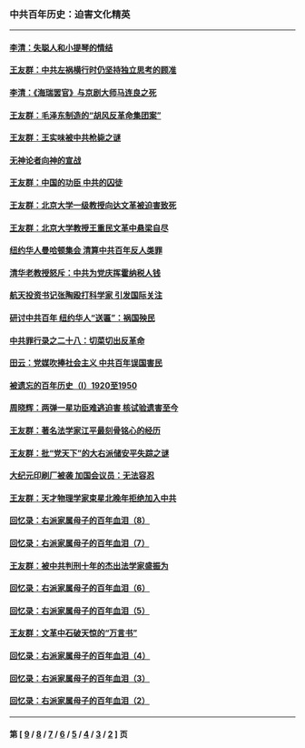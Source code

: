 ### 中共百年历史：迫害文化精英
---
#### [李清：失聪人和小提琴的情结](../../pages/nf1176111/n13459280.md?01280430) 
#### [王友群：中共左祸横行时仍坚持独立思考的顾准](../../pages/nf1176111/n13444722.md?01280430) 
#### [李清：《海瑞罢官》与京剧大师马连良之死](../../pages/nf1176111/n13412316.md?01280430) 
#### [王友群：毛泽东制造的“胡风反革命集团案”](../../pages/nf1176111/n13324909.md?01280430) 
#### [王友群：王实味被中共枪毙之谜](../../pages/nf1176111/n13307502.md?01280430) 
#### [无神论者向神的宣战](../../pages/nf1176111/n13281535.md?01280430) 
#### [王友群：中国的功臣 中共的囚徒](../../pages/nf1176111/n13291790.md?01280430) 
#### [王友群：北京大学一级教授向达文革被迫害致死](../../pages/nf1176111/n13150966.md?01280430) 
#### [王友群：北京大学教授王重民文革中悬梁自尽](../../pages/nf1176111/n13084645.md?01280430) 
#### [纽约华人曼哈顿集会 清算中共百年反人类罪](../../pages/nf1176111/n13084157.md?01280430) 
#### [清华老教授怒斥：中共为党庆挥霍纳税人钱](../../pages/nf1176111/n13071430.md?01280430) 
#### [航天投资书记张陶殴打科学家 引发国际关注](../../pages/nf1176111/n13069132.md?01280430) 
#### [研讨中共百年 纽约华人“送匾”：祸国殃民](../../pages/nf1176111/n13057367.md?01280430) 
#### [中共罪行录之二十八：切菜切出反革命](../../pages/nf1176111/n13030600.md?01280430) 
#### [田云：党媒吹捧社会主义 中共百年误国害民](../../pages/nf1176111/n13006682.md?01280430) 
#### [被遗忘的百年历史（I）1920至1950](../../pages/nf1176111/n12986411.md?01280430) 
#### [周晓辉：两弹一星功臣难逃迫害 核试验遗害至今](../../pages/nf1176111/n12974997.md?01280430) 
#### [王友群：著名法学家江平最刻骨铭心的经历](../../pages/nf1176111/n12970787.md?01280430) 
#### [王友群：批“党天下”的大右派储安平失踪之谜](../../pages/nf1176111/n12954229.md?01280430) 
#### [大纪元印刷厂被袭 加国会议员：无法容忍](../../pages/nf1176111/n12883028.md?01280430) 
#### [王友群：天才物理学家束星北晚年拒绝加入中共](../../pages/nf1176111/n12792913.md?01280430) 
#### [回忆录：右派家属母子的百年血泪（8）](../../pages/nf1176111/n12706196.md?01280430) 
#### [回忆录：右派家属母子的百年血泪（7）](../../pages/nf1176111/n12706191.md?01280430) 
#### [王友群：被中共判刑十年的杰出法学家盛振为](../../pages/nf1176111/n12706141.md?01280430) 
#### [回忆录：右派家属母子的百年血泪（6）](../../pages/nf1176111/n12698863.md?01280430) 
#### [回忆录：右派家属母子的百年血泪（5）](../../pages/nf1176111/n12692515.md?01280430) 
#### [王友群：文革中石破天惊的“万言书”](../../pages/nf1176111/n12690994.md?01280430) 
#### [回忆录：右派家属母子的百年血泪（4）](../../pages/nf1176111/n12686410.md?01280430) 
#### [回忆录：右派家属母子的百年血泪（3）](../../pages/nf1176111/n12683820.md?01280430) 
#### [回忆录：右派家属母子的百年血泪（2）](../../pages/nf1176111/n12679738.md?01280430) 

---
#### 第 [ [9](./9.md?01280430) / [8](./8.md?01280430) / [7](./7.md?01280430) / [6](./6.md?01280430) / [5](./5.md?01280430) / [4](./4.md?01280430) / [3](./3.md?01280430) / [2](./2.md?01280430) ] 页
